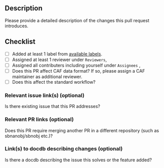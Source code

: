 ## Description 
Please provide a detailed description of the changes this pull request introduces. 

## Checklist
- [ ] Added at least 1 label from [available labels](https://github.com/SBNSoftware/sbndcode/issues/labels?sort=name-asc).
- [ ] Assigned at least 1 reviewer under `Reviewers`,
- [ ] Assigned all contributers including yourself under `Assignees` ,
- [ ] Does this PR affect CAF data format? If so, please assign a CAF maintainer as additional reviewer.
- [ ] Does this affect the standard workflow? 

### Relevant issue link(s) (optional)
Is there existing issue that this PR addresses?

### Relevant PR links (optional)
Does this PR require merging another PR in a different repository (such as sbnanobj/sbnobj etc.)?

### Link(s) to docdb describing changes (optional)
Is there a docdb describing the issue this solves or the feature added?
